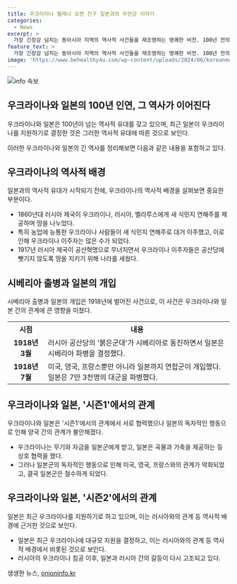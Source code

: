 ```yaml
---
title: 우크라이나 젤레나 오랜 친구 일본과의 두만강 이야기
categories:
  - News
excerpt: >
  가장 긴장감 넘치는 동아시아 지역의 역사적 사건들을 재조명하는 명쾌한 비전. 100년 전의 우크라이나의 모험적인 세월을 일본과의 유대 관계와 연결짓는 인상적인 기사. 일본우크라이나러시아의 과거와 현재가 어우러진 이야기, 그들의 흔들리는 관계에 대한 독특한 분석. 현재의 국제정세와 연결되어 있는 역동적인 이야기를 통해 사회적인 이목을 끌어낼 수 있습니다.
feature_text: >
  가장 긴장감 넘치는 동아시아 지역의 역사적 사건들을 재조명하는 명쾌한 비전. 100년 전의 우크라이나의 모험적인 세월을 일본과의 유대 관계와 연결짓는 인상적인 기사. 일본우크라이나러시아의 과거와 현재가 어우러진 이야기, 그들의 흔들리는 관계에 대한 독특한 분석. 현재의 국제정세와 연결되어 있는 역동적인 이야기를 통해 사회적인 이목을 끌어낼 수 있습니다.
image: 'https://www.behealthy4u.com/wp-content/uploads/2024/06/koreanews.jpg'
---
```


<p><img src="https://www.behealthy4u.com/wp-content/uploads/2024/06/koreanews.jpg" alt="info 속보" /></p>

<h2 data-ke-size="size26">우크라이나와 일본의 100년 인연, 그 역사가 이어진다</h2>

<p data-ke-size="size16">우크라이나와 일본은 100년이 넘는 역사적 유대를 갖고 있으며, 최근 일본이 우크라이나를 지원하기로 결정한 것은 그러한 역사적 유대에 따른 것으로 보인다.</p>

<p data-ke-size="size16">이러한 우크라이나와 일본의 긴 역사를 정리해보면 다음과 같은 내용을 포함하고 있다.</p>

<h2 data-ke-size="size23">우크라이나의 역사적 배경</h2>

<p data-ke-size="size16">일본과의 역사적 유대가 시작되기 전에, 우크라이나의 역사적 배경을 살펴보면 중요한 부분이다.</p>

<ul>
<li>1860년대 러시아 제국이 우크라이나, 러시아, 벨라루스에게 새 식민지 연해주를 제공하며 땅을 나누었다.</li>
<li>특히 농업에 능통한 우크라이나 사람들이 새 식민지 연해주로 대거 이주했고, 이로 인해 우크라이나 이주자는 많은 수가 되었다.</li>
<li>1917년 러시아 제국이 공산혁명으로 무너지면서 우크라이나 이주자들은 공산당에 뺏기지 않도록 땅을 지키기 위해 나라를 세웠다.</li>
</ul>

<h2 data-ke-size="size23">시베리아 출병과 일본의 개입</h2>

<p data-ke-size="size16">시베리아 출병과 일본의 개입은 1918년에 벌어진 사건으로, 이 사건은 우크라이나와 일본 간의 관계에 큰 영향을 미쳤다.</p>

<table>
<tr>
<th>시점</th>
<th>내용</th>
</tr>
<tr>
<td style="text-align: center; height: 17px;"><b>1918년 3월</b></td>
<td>러시아 공산당의 '붉은군대'가 시베리아로 동진하면서 일본은 시베리아 파병을 결정했다.</td>
</tr>
<tr>
<td style="text-align: center; height: 17px;"><b>1918년 7월</b></td>
<td>미국, 영국, 프랑스뿐만 아니라 일본까지 연합군이 개입했다. 일본은 7만 3천명의 대군을 파병했다.</td>
</tr>
</table>

<h2 data-ke-size="size23">우크라이나와 일본, '시즌1'에서의 관계</h2>

<p data-ke-size="size16">우크라이나와 일본은 '시즌1'에서의 관계에서 서로 협력했으나 일본의 독자적인 행동으로 인해 양국 간의 관계가 불안해졌다.</p>

<ul>
<li>우크라이나는 무기와 자금을 일본군에게 받고, 일본은 곡물과 가축을 제공하는 등 상호 협력을 했다.</li>
<li>그러나 일본군의 독자적인 행동으로 인해 미국, 영국, 프랑스와의 관계가 악화되었고, 결국 일본군은 철수하게 되었다.</li>
</ul>

<h2 data-ke-size="size23">우크라이나와 일본, '시즌2'에서의 관계</h2>

<p data-ke-size="size16">일본은 최근 우크라이나를 지원하기로 하고 있으며, 이는 러시아와의 관계 등 역사적 배경에 근거한 것으로 보인다.</p>

<ul>
<li>일본은 최근 우크라이나에 대규모 지원을 결정하고, 이는 러시아와의 관계 등 역사적 배경에서 비롯된 것으로 보인다.</li>
<li>러시아의 우크라이나 침공 이후, 일본과 러시아 간의 갈등이 다시 고조되고 있다.</li>
</ul>
생생한 뉴스, <a href="https://onioninfo.kr" rel="dofollow">onioninfo.kr</a>


